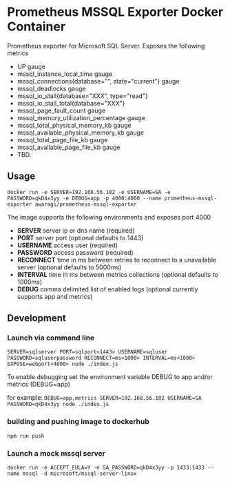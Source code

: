 Prometheus MSSQL Exporter Docker Container
=============

Prometheus exporter for Microsoft SQL Server. Exposes the following metrics
* UP gauge
* mssql_instance_local_time gauge
* mssql_connections{database="", state="current"} gauge
* mssql_deadlocks gauge
* mssql_io_stall{database="XXX", type="read"}
* mssql_io_stall_total{database="XXX"}
* mssql_page_fault_count gauge
* mssql_memory_utilization_percentage gauge
* mssql_total_physical_memory_kb gauge
* mssql_available_physical_memory_kb gauge
* mssql_total_page_file_kb gauge
* mssql_available_page_file_kb gauge
* TBD.

Usage
-----

`docker run -e SERVER=192.168.56.102 -e USERNAME=SA -e PASSWORD=qkD4x3yy -e DEBUG=app -p 4000:4000 --name prometheus-mssql-exporter awaragi/prometheus-mssql-exporter`

The image supports the following environments and exposes port 4000

* **SERVER** server ip or dns name (required)
* **PORT** server port (optional defaults to 1443)
* **USERNAME** access user (required)
* **PASSWORD** access password (required)
* **RECONNECT** time in ms between retries to reconnect to a unavailable server (optional defaults to 5000ms)
* **INTERVAL** time in ms between metrics collections (optional defaults to 1000ms)
* **DEBUG** comma delimited list of enabled logs (optional currently supports app and metrics)

Development
-----------

### Launch via command line

`
SERVER=sqlserver
PORT=sqlport<1443>
USERNAME=sqluser
PASSWORD=sqluserpassword
RECONNECT=ms<1000>
INTERVAL=ms<1000>
EXPOSE=webport<4000>
node ./index.js
`

To enable debugging set the environment variable DEBUG to app and/or metrics (DEBUG=app) 

for example:
`DEBUG=app,metrics SERVER=192.168.56.102 USERNAME=SA PASSWORD=qkD4x3yy node ./index.js`

### building and pushing image to dockerhub

`npm run push`

### Launch a mock mssql server

`docker run -e ACCEPT_EULA=Y -e SA_PASSWORD=qkD4x3yy -p 1433:1433 --name mssql -d microsoft/mssql-server-linux`
